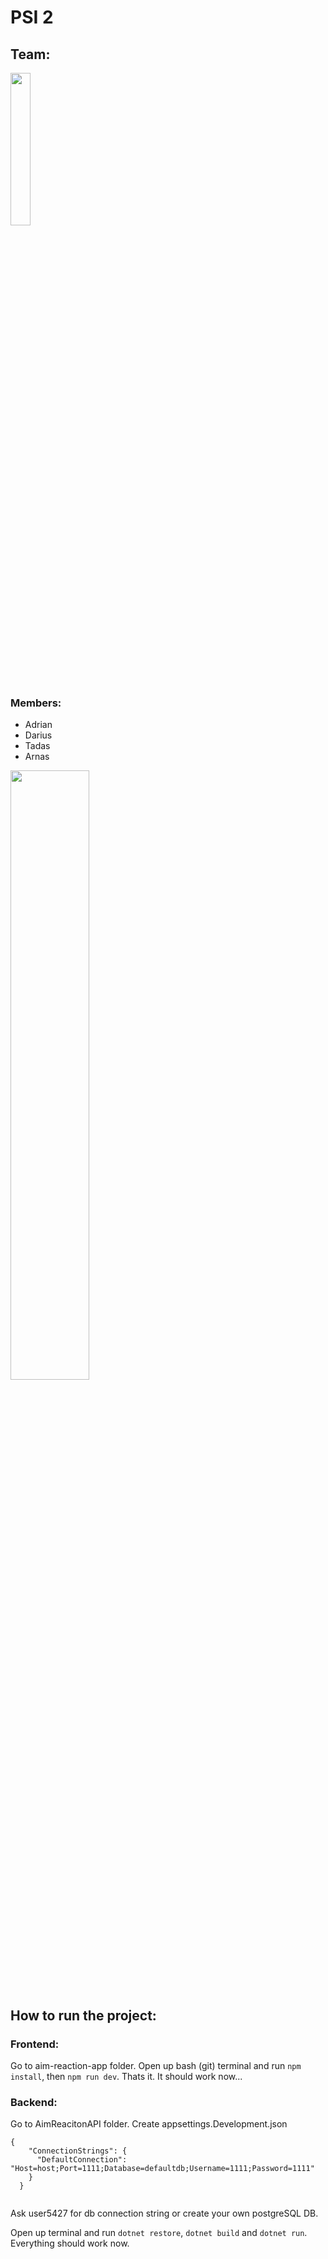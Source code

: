 # PSI 2


## Team:
<img src="https://imgur.com/OmBghUj.png" width="25%">

### Members:
- Adrian
- Darius
- Tadas
- Arnas

<img src="https://imgur.com/uGkawtH.png" width="50%">

## How to run the project:
### Frontend:
Go to aim-reaction-app folder. Open up bash (git) terminal and run `npm install`, then `npm run dev`. Thats it. It should work now...
### Backend:
Go to AimReacitonAPI folder. Create appsettings.Development.json

```
{
    "ConnectionStrings": {
      "DefaultConnection": "Host=host;Port=1111;Database=defaultdb;Username=1111;Password=1111"
    }
  }
  
```

Ask user5427 for db connection string or create your own postgreSQL DB.

Open up terminal and run `dotnet restore`, `dotnet build` and `dotnet run`. Everything should work now.